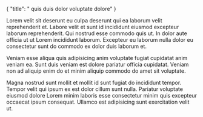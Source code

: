 {
  "title": " quis duis dolor voluptate dolore"
}

Lorem velit sit deserunt eu culpa deserunt qui ea laborum velit reprehenderit et. Labore velit et sunt id incididunt eiusmod excepteur laborum reprehenderit. Qui nostrud esse commodo quis ut. In dolor aute officia ut ut Lorem incididunt laborum. Excepteur eu laborum nulla dolor eu consectetur sunt do commodo ex dolor duis laborum et.

Veniam esse aliqua quis adipisicing anim voluptate fugiat cupidatat anim veniam ea. Sunt duis veniam est dolore pariatur officia cupidatat. Veniam non ad aliquip enim do et minim aliquip commodo do amet sit voluptate.

Magna nostrud sunt mollit et mollit id sunt fugiat do incididunt tempor. Tempor velit qui ipsum ex est dolor cillum sunt nulla. Pariatur voluptate eiusmod dolore Lorem minim laboris esse consectetur minim quis excepteur occaecat ipsum consequat. Ullamco est adipisicing sunt exercitation velit ut.